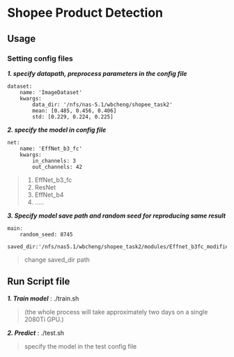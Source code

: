 # Shopee Product Detection
## Usage
### Setting config files
***1. specify datapath, preprocess parameters in the config file***

```python=
dataset:
    name: 'ImageDataset'
    kwargs:
        data_dir: '/nfs/nas-5.1/wbcheng/shopee_task2'
        mean: [0.485, 0.456, 0.406]
        std: [0.229, 0.224, 0.225]
``` 

***2. specify the model in config file***
```python=
net:
    name: 'EffNet_b3_fc'
    kwargs:
        in_channels: 3
        out_channels: 42
```
>1. EffNet_b3_fc
>2. ResNet
>3. EffNet_b4
>4. .....

***3. Specify model save path and random seed for reproducing same result***
```python=
main:
    random_seed: 8745
    saved_dir:'/nfs/nas5.1/wbcheng/shopee_task2/modules/Effnet_b3fc_modified'
```
>change saved_dir path

## Run Script file
***1. Train model***  : ./train.sh <datafile path>
> (the whole process will take approximately two days on a single 2080Ti GPU.)

***2. Predict***  : ./test.sh
>specify the model in the test config file
